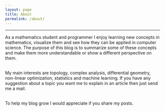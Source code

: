 ```yaml
---
layout: page
title: About
permalink: /about/
---
```


_____________________________________________________________________________________________________________________________________

As a mathematics student and programmer I enjoy learning new concepts in mathematics, visualize them and see how they can be applied in computer science. 
The purpose of this blog is to summarize some of these concepts and make them more understandable or show a different perspective on them. 

<br/>My main interests are topology, complex analysis, differential geometry, non-linear optimization, statistics and machine learning.
If you have any suggestion about a topic you want me to explain in an article then just send me a mail. 

<br/> To help my blog grow I would appreciate if you share my posts. 
